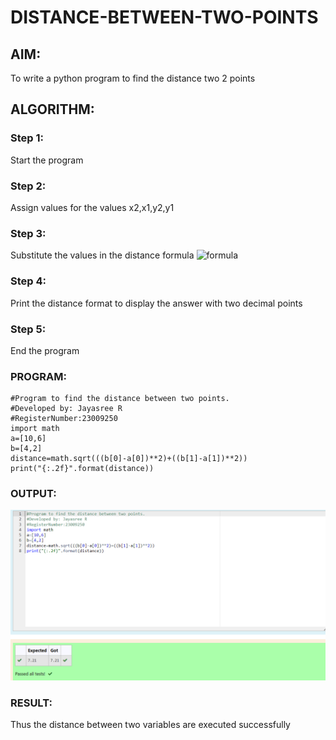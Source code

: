 # DISTANCE-BETWEEN-TWO-POINTS

## AIM:
To write a python program to find the distance two 2 points
## ALGORITHM:
### Step 1: 
Start the program
### Step 2: 
Assign values for the values x2,x1,y2,y1
### Step 3: 
Substitute the values in the distance formula  ![formula](/formula.JPG)
### Step 4: 
Print the distance format to display the answer with two decimal points
### Step 5:
End the program
### PROGRAM:
```
#Program to find the distance between two points.
#Developed by: Jayasree R
#RegisterNumber:23009250
import math
a=[10,6]
b=[4,2]
distance=math.sqrt(((b[0]-a[0])**2)+((b[1]-a[1])**2))
print("{:.2f}".format(distance))

```


### OUTPUT:
![OUTPUT](<distance between 2 points.png>)

### RESULT:
Thus the distance between two variables are executed successfully
